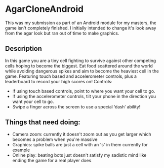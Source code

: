 # AgarCloneAndroid

This was my submission as part of an Android module for my masters, the game isn't completely finished. I initially intended to change it's look away from the agar look but ran out of time to make graphics. 

## Description
In this game you are a tiny cell fighting to survive against other competing cells hoping to become the biggest. Eat food scattered around the world while avoiding dangerous spikes and aim to become the heaviest cell in the game. 
Featuring touch based and accelerometer controls, plus a leaderboard to record your high scores on! 
Controls:
-	If using touch based controls, point to where you want your cell to go.
-	If using the accelerometer controls, tilt your phone in the direction you want your cell to go.
-	Swipe a finger across the screen to use a special ‘dash’ ability!

## Things that need doing:
- Camera zoom: currently it doesn't zoom out as you get larger which becomes a problem when you're massive
- Graphics: spike balls are just a cell with an 's' in them currently for example
- Online play: beating bots just doesn't satisfy my sadistic mind like ending the game for a real player does
